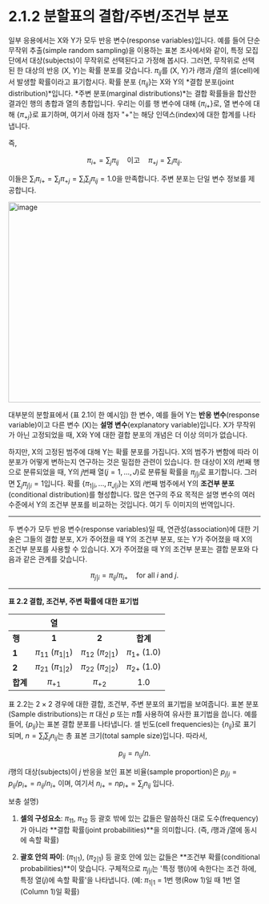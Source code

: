 # 2.1.2 분할표의 결합/주변/조건부 분포

일부 응용에서는 X와 Y가 모두 반응 변수(response variables)입니다. 
예를 들어 단순 무작위 추출(simple random sampling)을 이용하는 표본 조사에서와 같이, 
특정 모집단에서 대상(subjects)이 무작위로 선택된다고 가정해 봅시다. 
그러면, 무작위로 선택된 한 대상의 반응 (X, Y)는 확률 분포를 갖습니다. 
$\pi_{ij}$를 (X, Y)가 *i*행과 *j*열의 셀(cell)에서 발생할 확률이라고 표기합시다. 
확률 분포 $\{\pi_{ij}\}$는 X와 Y의 *결합 분포(joint distribution)*입니다. 
*주변 분포(marginal distributions)*는 결합 확률들을 합산한 결과인 행의 총합과 열의 총합입니다. 
우리는 이를 행 변수에 대해 $\{\pi_{i+}\}$로, 
열 변수에 대해 $\{\pi_{+j}\}$로 표기하며, 여기서 아래 첨자 "+"는 해당 인덱스(index)에 대한 합계를 나타냅니다. 

즉,

$$\pi_{i+} = \sum_{j} \pi_{ij} \quad \text{이고} \quad \pi_{+j} = \sum_{i} \pi_{ij}.$$

이들은 $\sum_{i} \pi_{i+} = \sum_{j} \pi_{+j} = \sum_{i} \sum_{j} \pi_{ij} = 1.0$을 만족합니다. 주변 분포는 단일 변수 정보를 제공합니다.

<img width="701" height="400" alt="image" src="https://github.com/user-attachments/assets/02aa8e16-d142-4d9f-81ff-4674224173ca" />

대부분의 분할표에서 (표 2.1이 한 예시임) 한 변수, 
예를 들어 Y는 **반응 변수**(response variable)이고 
다른 변수 (X)는 **설명 변수**(explanatory variable)입니다. 
X가 무작위가 아닌 고정되었을 때, X와 Y에 대한 결합 분포의 개념은 더 이상 의미가 없습니다. 

하지만, X의 고정된 범주에 대해 Y는 확률 분포를 가집니다. 
X의 범주가 변함에 따라 이 분포가 어떻게 변하는지 연구하는 것은 밀접한 관련이 있습니다.
한 대상이 X의 *i*번째 행으로 분류되었을 때, 
Y의 *j*번째 열($j = 1, \dots, J$)로 분류될 확률을 $\pi_{j|i}$로 표기합니다. 
그러면 $\sum_{j} \pi_{j|i} = 1$입니다. 
확률 $\{\pi_{1|i}, \dots, \pi_{J|i}\}$는 X의 *i*번째 범주에서 Y의 **조건부 분포**(conditional distribution)를 형성합니다. 
많은 연구의 주요 목적은 설명 변수의 여러 수준에서 Y의 조건부 분포를 비교하는 것입니다.
여기 두 이미지의 번역입니다.

---

두 변수가 모두 반응 변수(response variables)일 때, 연관성(association)에 대한 기술은 그들의 결합 분포, X가 주어졌을 때 Y의 조건부 분포, 또는 Y가 주어졌을 때 X의 조건부 분포를 사용할 수 있습니다. X가 주어졌을 때 Y의 조건부 분포는 결합 분포와 다음과 같은 관계를 갖습니다.

$$\pi_{j|i} = \pi_{ij} / \pi_{i+} \quad \text{for all } i \text{ and } j.$$

---

**표 2.2 결합, 조건부, 주변 확률에 대한 표기법**

| | **열** | | |
| :--- | :---: | :---: | :---: |
| **행** | **1** | **2** | **합계** |
| **1** | $\pi_{11}$ ($\pi_{1\vert 1}$) | $\pi_{12}$ ($\pi_{2\vert 1}$) | $\pi_{1+}$ (1.0) |
| **2** | $\pi_{21}$ ($\pi_{1\vert 2}$) | $\pi_{22}$ ($\pi_{2\vert 2}$) | $\pi_{2+}$ (1.0) |
| **합계** | $\pi_{+1}$ | $\pi_{+2}$ | 1.0 |

표 2.2는 $2 \times 2$ 경우에 대한 결합, 조건부, 주변 분포의 표기법을 보여줍니다. 표본 분포(Sample distributions)는 $\pi$ 대신 $p$ 또는 $\hat{\pi}$를 사용하여 유사한 표기법을 씁니다. 예를 들어, $\{p_{ij}\}$는 표본 결합 분포를 나타냅니다. 셀 빈도(cell frequencies)는 $\{n_{ij}\}$로 표기되며, $n = \sum_i \sum_j n_{ij}$는 총 표본 크기(total sample size)입니다. 따라서,

$$p_{ij} = n_{ij} / n.$$

*i*행의 대상(subjects)이 *j* 반응을 보인 표본 비율(sample proportion)은 $p_{j|i} = p_{ij} / p_{i+} = n_{ij} / n_{i+}$ 이며, 여기서 $n_{i+} = n p_{i+} = \sum_j n_{ij}$ 입니다.

보충 설명)

1.  **셀의 구성요소**: $\pi_{11}$, $\pi_{12}$ 등 괄호 밖에 있는 값들은 말씀하신 대로 도수(frequency)가 아니라 **결합 확률(joint probabilities)**을 의미합니다. (즉, $i$행과 $j$열에 동시에 속할 확률)

2.  **괄호 안의 파이**: ($\pi_{1|1}$), ($\pi_{2|1}$) 등 괄호 안에 있는 값들은 **조건부 확률(conditional probabilities)**이 맞습니다. 구체적으로 $\pi_{j|i}$는 '특정 행($i$)에 속한다는 조건 하에, 특정 열($j$)에 속할 확률'을 나타냅니다. (예: $\pi_{1|1}$ = 1번 행(Row 1)일 때 1번 열(Column 1)일 확률)
